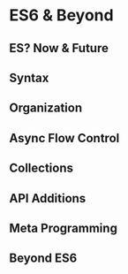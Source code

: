 # ES6 & Beyond

## ES? Now & Future

## Syntax

## Organization

## Async Flow Control

## Collections

## API Additions

## Meta Programming

## Beyond ES6